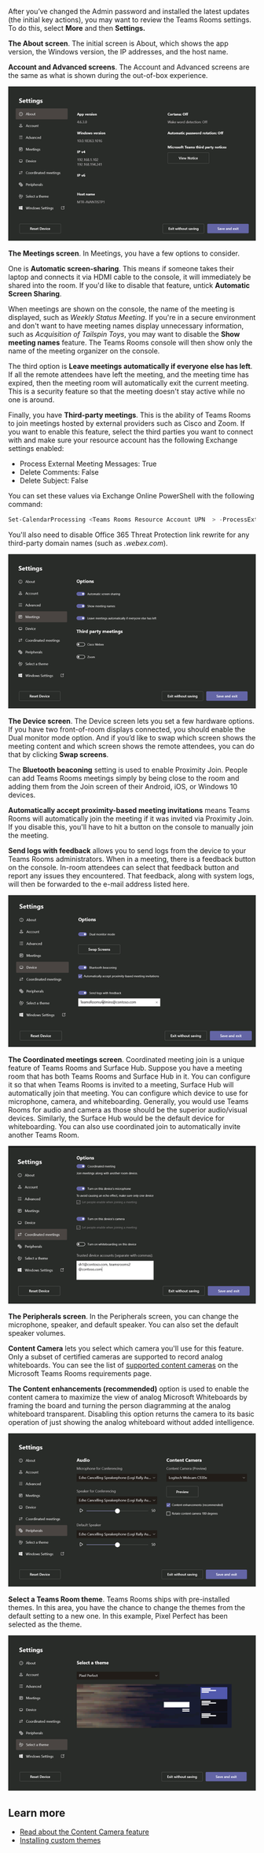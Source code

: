After you’ve changed the Admin password and installed the latest updates (the initial key actions), you may want to review the Teams Rooms settings. To do this, select **More** and then **Settings.**

**The About screen**. The initial screen is About, which shows the app version, the Windows version, the IP addresses, and the host name.

**Account and Advanced screens**. The Account and Advanced screens are the same as what is shown during the out-of-box experience.

![The Settings > About, Account, and Advanced screens](../media/settings-about.png)

**The Meetings screen**. In Meetings, you have a few options to consider.
 
One is **Automatic screen-sharing**. This means if someone takes their laptop and connects it via HDMI cable to the console, it will immediately be shared into the room. If you'd like to disable that feature, untick **Automatic Screen Sharing**.

When meetings are shown on the console, the name of the meeting is displayed, such as *Weekly Status Meeting*. If you're in a secure environment and don't want to have meeting names display unnecessary information, such as *Acquisition of Tailspin Toys*, you may want to disable the **Show meeting names** feature. The Teams Rooms console will then show only the name of the meeting organizer on the console.

The third option is **Leave meetings automatically if everyone else has left**. If all the remote attendees have left the meeting, and the meeting time has expired, then the meeting room will automatically exit the current meeting. This is a security feature so that the meeting doesn't stay active while no one is around.
 
Finally, you have **Third-party meetings**. This is the ability of Teams Rooms to join meetings hosted by external providers such as Cisco and Zoom. If you want to enable this feature, select the third parties you want to connect with and make sure your resource account has the following Exchange settings enabled:

- Process External Meeting Messages: True 
- Delete Comments: False 
- Delete Subject: False

You can set these values via Exchange Online PowerShell with the following command:


```powershell
Set-CalendarProcessing <Teams Rooms Resource Account UPN  > -ProcessExternalMeetingMessages $True -DeleteComments $False -DeleteSubject $False
```

You'll also need to disable Office 365 Threat Protection link rewrite for any third-party domain names (such as *.webex.com*).

![The Settings > Meetings screen](../media/settings-meetings.png)

**The Device screen**. The Device screen lets you set a few hardware options. If you have two front-of-room displays connected, you should enable the Dual monitor mode option. And if you’d like to swap which screen shows the meeting content and which screen shows the remote attendees, you can do that by clicking **Swap screens**.

The **Bluetooth beaconing** setting is used to enable Proximity Join. People can add Teams Rooms meetings simply by being close to the room and adding them from the Join screen of their Android, iOS, or Windows 10 devices.

**Automatically accept proximity-based meeting invitations** means Teams Rooms will automatically join the meeting if it was invited via Proximity Join. If you disable this, you'll have to hit a button on the console to manually join the meeting.

**Send logs with feedback** allows you to send logs from the device to your Teams Rooms administrators. When in a meeting, there is a feedback button on the console. In-room attendees can select that feedback button and report any issues they encountered. That feedback, along with system logs, will then be forwarded to the e-mail address listed here.

![The Settings > Devices screen](../media/settings-device.png)

**The Coordinated meetings screen**. Coordinated meeting join is a unique feature of Teams Rooms and Surface Hub. Suppose you have a meeting room that has both Teams Rooms and Surface Hub in it. You can configure it so that when Teams Rooms is invited to a meeting, Surface Hub will automatically join that meeting. You can configure which device to use for microphone, camera, and whiteboarding. Generally, you would use Teams Rooms for audio and camera as those should be the superior audio/visual devices. Similarly, the Surface Hub would be the default device for whiteboarding. You can also use coordinated join to automatically invite another Teams Room. 

![The Settings > Coordinated meetings screen](../media/coordinated-meetings.png)

**The Peripherals screen**. In the Peripherals screen, you can change the microphone, speaker, and default speaker. You can also set the default speaker volumes.

**Content Camera** lets you select which camera you'll use for this feature. Only a subset of certified cameras are supported to record analog whiteboards. You can see the list of [supported content cameras](https://docs.microsoft.com/MicrosoftTeams/rooms/requirements#certified-firmware-versions-for-usb-audio-and-video-peripherals) on the Microsoft Teams Rooms requirements page. 

**The Content enhancements (recommended)** option is used to enable the content camera to maximize the view of analog Microsoft Whiteboards by framing the board and turning the person diagramming at the analog whiteboard transparent. Disabling this option returns the camera to its basic operation of just showing the analog whiteboard without added intelligence.

![The Settings > Peripherals screen](../media/peripherals.png)

**Select a Teams Room theme**. Teams Rooms ships with pre-installed themes. In this area, you have the chance to change the themes from the default setting to a new one. In this example, Pixel Perfect has been selected as the theme. 

![The Settings > Themes screen](../media/themes.png)

## Learn more

- [Read about the Content Camera feature](https://docs.microsoft.com/MicrosoftTeams/rooms/content-camera?azure-portal=true)
- [Installing custom themes](https://docs.microsoft.com/microsoftteams/rooms/xml-config-file#custom-theme-images)
